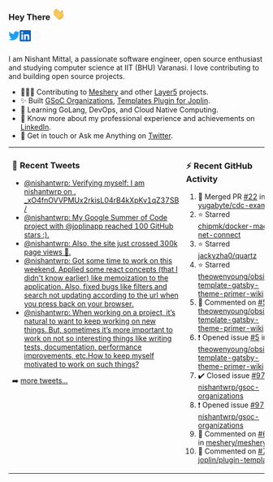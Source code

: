 ### Hey There <img src="./assets/wave.gif" width="25px">
<a href="http://urls.nishantwrp.com/github-to-twitter" target="_blank">
  <img align="left" alt="Nishant's Twitter" width="22px" src="./assets/twitter.svg" />
</a>
<a href="http://urls.nishantwrp.com/github-to-linkedin" target="_blank">
  <img align="left" alt="Nishant's LinkedIn" width="22px" src="./assets/linkedin.svg" />
</a>
<a href="http://urls.nishantwrp.com/github-to-site" target="_blank">
  <img align="left" alt="Nishant's Site" width="22px" src="./assets/globe.svg" />
</a>
<br /><br />

I am Nishant Mittal, a passionate software engineer, open source enthusiast and studying computer science at IIT (BHU) Varanasi. I love contributing to and building open source projects.

- 👨🏽‍💻 Contributing to [Meshery](https://meshery.io/) and other [Layer5](https://layer5.io/) projects.
- ✨ Built [GSoC Organizations](https://www.gsocorganizations.dev/), [Templates Plugin for Joplin](https://github.com/joplin/plugin-templates).
- 🌱 Learning GoLang, DevOps, and Cloud Native Computing.
- 🚀 Know more about my professional experience and achievements on [LinkedIn](http://urls.nishantwrp.com/github-to-linkedin).
- 💬 Get in touch or Ask me Anything on [Twitter](http://urls.nishantwrp.com/github-to-twitter).

<table><tr>
<td valign="top" width="50%">

### 📱 Recent Tweets
<!-- TWITTER:START -->
- [@nishantwrp: Verifying myself: I am nishantwrp on . _xO4fnOVVPMUx2rkisL04rB4kXpKv1qZ37SB /](https://rss.app/articles/cb4e791f6f6d729c074351566bd3a7c508111d6e1136a1e9c3ec930d979628d4f61eb1492ac7df6ef2a76a79de1c089063d268e1c71a7c1189)
- [@nishantwrp: My Google Summer of Code project with @joplinapp reached 100 GitHub stars :&rpar;.](https://rss.app/articles/cb4e791f6f6d729c074351566bd3a7c508111d6e1136a1e9c3ec930d979628d4f61eb1492ac7df6ef3aa6b7bd6120a9662dd69e3c4147d1c83)
- [@nishantwrp: Also, the site just crossed 300k page views 🎉.](https://rss.app/articles/cb4e791f6f6d729c074351566bd3a7c508111d6e1136a1e9c3ec930d979628d4f61eb1492ac7df6ef3a56275dd160e9360d661e8c51772108a)
- [@nishantwrp: Got some time to work on  this weekend. Applied some react concepts &lpar;that I didn&#39;t know earlier&rpar; like memoization to the application. Also, fixed bugs like filters and search not updating according to the url when you press back on your browser.](https://rss.app/articles/cb4e791f6f6d729c074351566bd3a7c508111d6e1136a1e9c3ec930d979628d4f61eb1492ac7df6ef3a56275dd150b9762d36ce8c2127d1483)
- [@nishantwrp: When working on a project, it’s natural to want to keep working on new things. But, sometimes it’s more important to work on not so interesting things like writing tests, documentation, performance improvements, etc.How to keep myself motivated to work on such things?](https://rss.app/articles/cb4e791f6f6d729c074351566bd3a7c508111d6e1136a1e9c3ec930d979628d4f61eb1492ac7df6ef3a56978dc1c079561dc6ae4ca147c1189)
<!-- TWITTER:END -->
➡️ [more tweets...](http://urls.nishantwrp.com/github-to-twitter)

</td>
<td valign="top" width="50%">

### ⚡ Recent GitHub Activity
<!--RECENT_ACTIVITY:start-->
1. 🎉 Merged PR [#22](https://github.com/yugabyte/cdc-examples/pull/22) in [yugabyte/cdc-examples](https://github.com/yugabyte/cdc-examples)<br>
2. ⭐ Starred [chipmk/docker-mac-net-connect](https://github.com/chipmk/docker-mac-net-connect)<br>
3. ⭐ Starred [jackyzha0/quartz](https://github.com/jackyzha0/quartz)<br>
4. ⭐ Starred [theowenyoung/obsidian-template-gatsby-theme-primer-wiki](https://github.com/theowenyoung/obsidian-template-gatsby-theme-primer-wiki)<br>
5. 💬 Commented on [#5](https://github.com/theowenyoung/obsidian-template-gatsby-theme-primer-wiki/issues/5#issuecomment-1454771121) in [theowenyoung/obsidian-template-gatsby-theme-primer-wiki](https://github.com/theowenyoung/obsidian-template-gatsby-theme-primer-wiki)<br>
6. ❗️ Opened issue [#5](https://github.com/theowenyoung/obsidian-template-gatsby-theme-primer-wiki/issues/5) in [theowenyoung/obsidian-template-gatsby-theme-primer-wiki](https://github.com/theowenyoung/obsidian-template-gatsby-theme-primer-wiki)<br>
7. ✔️ Closed issue [#97](https://github.com/nishantwrp/gsoc-organizations/issues/97) in [nishantwrp/gsoc-organizations](https://github.com/nishantwrp/gsoc-organizations)<br>
8. ❗️ Opened issue [#97](https://github.com/nishantwrp/gsoc-organizations/issues/97) in [nishantwrp/gsoc-organizations](https://github.com/nishantwrp/gsoc-organizations)<br>
9. 💬 Commented on [#6480](https://github.com/meshery/meshery/issues/6480#issuecomment-1445430830) in [meshery/meshery](https://github.com/meshery/meshery)<br>
10. 💬 Commented on [#70](https://github.com/joplin/plugin-templates/issues/70#issuecomment-1445425180) in [joplin/plugin-templates](https://github.com/joplin/plugin-templates)<br>
<!--RECENT_ACTIVITY:end-->

</td>
</tr></table>
